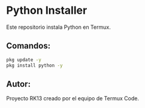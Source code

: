 # Python Installer

Este repositorio instala Python en Termux.

## Comandos:

```bash
pkg update -y
pkg install python -y
```

## Autor:
Proyecto RK13 creado por el equipo de Termux Code.